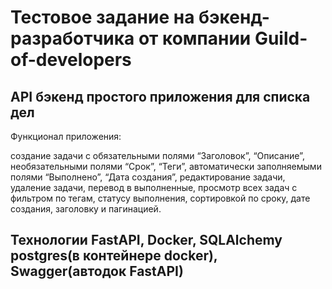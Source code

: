 # Тестовое задание на бэкенд-разработчика от компании Guild-of-developers

## API бэкенд простого приложения для списка дел

Функционал приложения:

создание задачи с обязательными полями “Заголовок”, “Описание”, необязательными полями “Срок”, “Теги”, автоматически заполняемыми полями “Выполнено”, “Дата создания”,
редактирование задачи,
удаление задачи,
перевод в выполненные,
просмотр всех задач с фильтром по тегам, статусу выполнения, сортировкой по сроку, дате создания, заголовку и пагинацией.

## Технологии FastAPI, Docker, SQLAlchemy postgres(в контейнере docker), Swagger(автодок FastAPI)